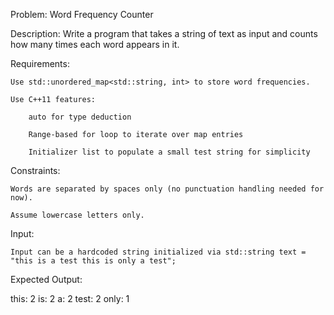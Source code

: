 Problem: Word Frequency Counter

Description:
Write a program that takes a string of text as input and counts how many times each word appears in it.

Requirements:

    Use std::unordered_map<std::string, int> to store word frequencies.

    Use C++11 features:

        auto for type deduction

        Range-based for loop to iterate over map entries

        Initializer list to populate a small test string for simplicity

Constraints:

    Words are separated by spaces only (no punctuation handling needed for now).

    Assume lowercase letters only.

Input:

    Input can be a hardcoded string initialized via std::string text = "this is a test this is only a test";

Expected Output:

this: 2
is: 2
a: 2
test: 2
only: 1


